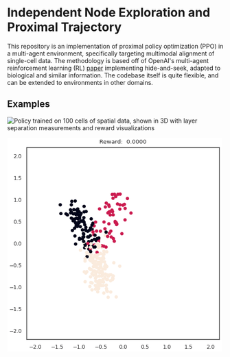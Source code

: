 # Independent Node Exploration and Proximal Trajectory

This repository is an implementation of proximal policy optimization (PPO) in a multi-agent environment, specifically targeting multimodal alignment of single-cell data.  The methodology is based off of OpenAI's multi-agent reinforcement learning (RL) [paper](https://arxiv.org/abs/1909.07528) implementing hide-and-seek, adapted to biological and similar information.  The codebase itself is quite flexible, and can be extended to environments in other domains.

## Examples

![Policy trained on 100 cells of spatial data, shown in 3D with layer separation measurements and reward visualizations](./plots/MouseVisual_integration.gif)

![Policy trained on 50 cells of MMD-MA simulation data, generalized to the whole dataset (300 cells) with single cell perturbed and traced from steady-state position](./plots/MMD-MA_trajectory.gif)
